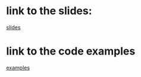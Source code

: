 # link to the slides:
[slides](https://reboooooorn.github.io/eportfolio/)
# link to the code examples
[examples](https://github.com/Reboooooorn/eportfolio_code_example)
